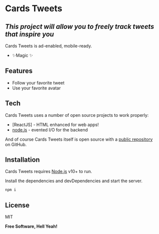 # Cards Tweets
## _This project will allow you to freely track tweets that inspire you_

Cards Tweets is ad-enabled, mobile-ready.

- ✨Magic ✨

## Features

- Follow your favorite tweet
- Use your favorite avatar


## Tech

Cards Tweets uses a number of open source projects to work properly:

- [ReactJS] - HTML enhanced for web apps!
- [node.js] - evented I/O for the backend


And of course Cards Tweets itself is open source with a [public repository][dill]
 on GitHub.

## Installation

Cards Tweets requires [Node.js](https://nodejs.org/) v10+ to run.

Install the dependencies and devDependencies and start the server.

```sh
npm i
```

## License

MIT

**Free Software, Hell Yeah!**

[//]: # (These are reference links used in the body of this note and get stripped out when the markdown processor does its job. There is no need to format nicely because it shouldn't be seen. Thanks SO - http://stackoverflow.com/questions/4823468/store-comments-in-markdown-syntax)

   [dill]: <https://github.com/Drimak-Stepan/cards-tweets>
   [git-repo-url]: <https://github.com/Drimak-Stepan/cards-tweets.git>
   [node.js]: <http://nodejs.org>
